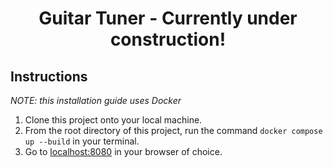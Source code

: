 <div align="center">
  <h1>
    Guitar Tuner - Currently under construction!
  </h1>
</div>

## Instructions

*NOTE: this installation guide uses Docker*

1. Clone this project onto your local machine.
2. From the root directory of this project, run the command `docker compose up --build` in your terminal.
3. Go to <a href="localhost:8080" target="_blank">localhost:8080</a> in your browser of choice.